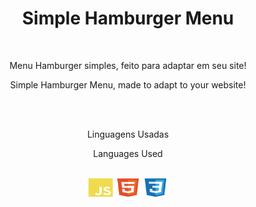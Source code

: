 <h1 align="center">Simple Hamburger Menu</h1>

<br>

<p align="center"> Menu Hamburger simples, feito para adaptar em seu site! </p>

<p align="center"> Simple Hamburger Menu, made to adapt to your website! </p>

<br><br>

<p align="center"> Linguagens Usadas </p>
<p align="center"> Languages Used </p>

<div align="center "style="display: inline_block"><br>
  <img align="center" alt="Js" height="30" width="40" src="https://raw.githubusercontent.com/devicons/devicon/master/icons/javascript/javascript-plain.svg">
  <img align="center" alt="HTML" height="30" width="40" src="https://raw.githubusercontent.com/devicons/devicon/master/icons/html5/html5-original.svg">
  <img align="center" alt="CSS" height="30" width="40" src="https://raw.githubusercontent.com/devicons/devicon/master/icons/css3/css3-original.svg">
</div>
